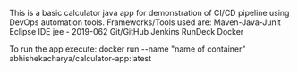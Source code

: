 This is a basic calculator java app for demonstration of CI/CD pipeline using DevOps automation tools.
Frameworks/Tools used are:
Maven-Java-Junit
Eclipse IDE jee - 2019-062
Git/GitHub
Jenkins
RunDeck
Docker

To run the app execute: docker run --name "name of container" abhishekacharya/calculator-app:latest
